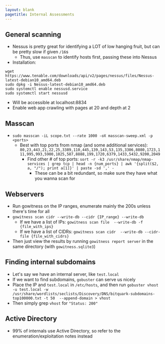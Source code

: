 ```yaml
---
layout: blank
pagetitle: Internal Assessments
---
```


## General scanning
- Nessus is pretty great for identifying a LOT of low hanging fruit, but can be pretty slow if given `/16`s
  - Thus, use `masscan` to identify hosts first, passing these into Nessus
- Installation:

```
wget https://www.tenable.com/downloads/api/v2/pages/nessus/files/Nessus-latest-debian10_amd64.deb
sudo dpkg -i Nessus-latest-debian10_amd64.deb
sudo systemctl enable nessusd.service
sudo systemctl start nessusd
```
- Will be accessible at localhost:8834
- Enable web app crawling with pages at 20 and depth at 2

## Masscan
- `sudo masscan -iL scope.txt --rate 1000 -oX masscan-sweep.xml -p <ports>`
  - Best with top ports from nmap (and some additional services): `80,23,443,21,22,25,3389,110,445,139,143,53,135,3306,8080,1723,111,995,993,5900,1025,587,8888,199,1720,6379,1433,5432,9200,2049`
    - Find other # of top ports: `sort -r -k3 /usr/share/nmap/nmap-services | grep tcp | head -n {num_ports} | awk '{split($2, a, "/"); print a[1]}' | paste -sd ',' -`
      - These can be a bit redundant, so make sure they have what you wanna scan for

## Webservers
- Run gowitness on the IP ranges, enumerate mainly the 200s unless there's time for all
- `gowitness scan cidr --write-db --cidr {IP_range} --write-db`
  - If we have a list of IPs: `gowitness scan file  --write-db -f {file_with_ips}`
  - If we have a list of CIDRs: `gowitness scan cidr  --write-db --cidr-file {file_with_cidrs}`
- Then just view the results by running `gowitness report server` in the same directory (with `gowitness.sqlite3`)

## Finding internal subdomains
- Let's say we have an internal server, like `test.local`
- If we want to find subdomains, `gobuster` can serve us nicely
- Place the IP and `test.local` in `/etc/hosts`, and then run `gobuster vhost -u test.local -w /usr/share/wordlists/seclists/Discovery/DNS/bitquark-subdomains-top100000.txt -t 50  --append-domain > vhost`
- Then simply grep `vhost` for `"Status: 200"`

## Active Directory
- 99% of internals use Active Directory, so refer to the enumeration/exploitation notes instead